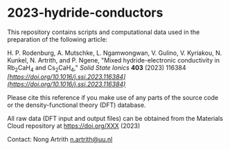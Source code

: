 # 2023-hydride-conductors

This repository contains scripts and computational data used in the preparation of the following article:

H. P. Rodenburg, A. Mutschke, L. Ngamwongwan, V. Gulino, V. Kyriakou, N. Kunkel, N. Artrith, and P. Ngene,
"Mixed hydride-electronic conductivity in Rb<sub>2</sub>CaH<sub>4</sub> and Cs<sub>2</sub>CaH<sub>4</sub>," *Solid State Ionics* **403** (2023) 116384 *[https://doi.org/10.1016/j.ssi.2023.116384](https://doi.org/10.1016/j.ssi.2023.116384)*

Please cite this reference if you make use of any parts of the source code or the density-functional theory (DFT) database.

All raw data (DFT input and output files) can be obtained from the Materials Cloud repository at https://doi.org/XXX (2023)

Contact: Nong Artrith <n.artrith@uu.nl><br/>
